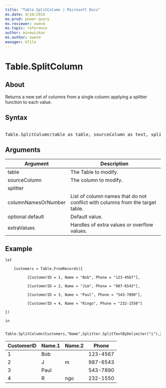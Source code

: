 ```yaml
---
title: "Table.SplitColumn | Microsoft Docs"
ms.date: 4/16/2018
ms.prod: power-query
ms.reviewer: owend
ms.topic: reference
author: minewiskan
ms.author: owend
manager: kfile
---
```

# Table.SplitColumn

  
## About  
Returns a new set of columns from a single column applying a splitter function to each value.  
  
## Syntax

<pre> 
Table.SplitColumn(table as table, sourceColumn as text, splitter as function, optional columnNamesOrNumber as any, optional default as any, optional extraValues as any) as record  
</pre> 
  
## Arguments  
  
|Argument|Description|  
|------------|---------------|  
|table|The Table to modify.|  
|sourceColumn|The column to modify.|  
|splitter||  
|columnNamesOrNumber|List of column names that do not conflict with columns from the target table.|  
|optional default|Default value.|  
|extraValues|Handles of extra values or overflow values.|  
  
## Example  
  
```powerquery-m
let  
  
    Customers = Table.FromRecords({  
  
          [CustomerID = 1, Name = "Bob", Phone = "123-4567"],  
  
          [CustomerID = 2, Name = "Jim", Phone = "987-6543"],  
  
          [CustomerID = 3, Name = "Paul", Phone = "543-7890"],  
  
          [CustomerID = 4, Name = "Ringo", Phone = "232-1550"]  
  
})  
  
in  
  
    Table.SplitColumn(Customers,"Name",Splitter.SplitTextByDelimiter("i"),2)  
```  
  
|CustomerID|Name.1|Name.2|Phone|  
|--------------|----------|----------|---------|  
|1|Bob||123-4567|  
|2|J|m|987-6543|  
|3|Paul||543-7890|  
|4|R|ngo|232-1550|  
  
